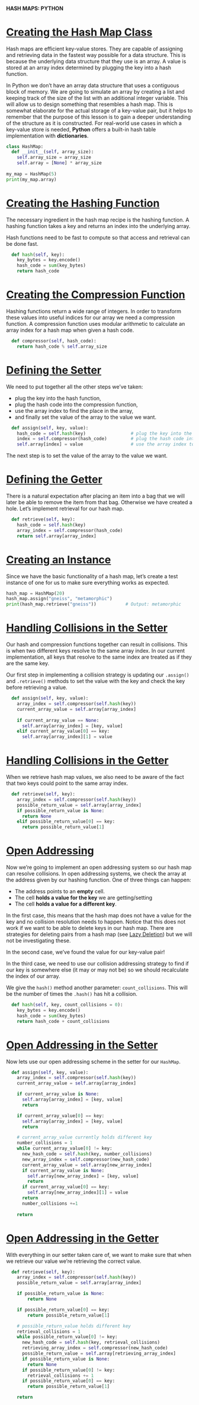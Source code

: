 #### HASH MAPS: PYTHON

# [Creating the Hash Map Class](https://www.codecademy.com/courses/complex-data-structures/lessons/hash-maps-implementation/exercises/creating-the-class)

Hash maps are efficient key-value stores. 
They are capable of assigning and retrieving data in the fastest way possible for a data structure. 
This is because the underlying data structure that they use is an array. 
A value is stored at an array index determined by plugging the key into a hash function.

In Python we don’t have an array data structure that uses a contiguous block of memory. 
We are going to simulate an array by creating a list and keeping track of the size of the list with an additional integer variable. 
This will allow us to design something that resembles a hash map. 
This is somewhat elaborate for the actual storage of a key-value pair, 
but it helps to remember that the purpose of this lesson is to gain a deeper understanding of the structure as it is constructed. 
For real-world use cases in which a key-value store is needed, **Python** offers a built-in hash table implementation with **dictionaries**.

```python
class HashMap:
  def __init__(self, array_size):
    self.array_size = array_size 
    self.array = [None] * array_size
  
my_map = HashMap(5)
print(my_map.array)
```

# [Creating the Hashing Function](https://www.codecademy.com/courses/complex-data-structures/lessons/hash-maps-implementation/exercises/creating-the-hash-function)

The necessary ingredient in the hash map recipe is the hashing function. 
A hashing function takes a key and returns an index into the underlying array.

Hash functions need to be fast to compute so that access and retrieval can be done fast.
```python
  def hash(self, key):
    key_bytes = key.encode()
    hash_code = sum(key_bytes)
    return hash_code
```

# [Creating the Compression Function](https://www.codecademy.com/courses/complex-data-structures/lessons/hash-maps-implementation/exercises/creating-the-compression-function)

Hashing functions return a wide range of integers. 
In order to transform these values into useful indices for our array we need a compression function. 
A compression function uses modular arithmetic to calculate an array index for a hash map when given a hash code.
```python
  def compressor(self, hash_code):
    return hash_code % self.array_size
```

# [Defining the Setter](https://www.codecademy.com/courses/complex-data-structures/lessons/hash-maps-implementation/exercises/defining-the-setter)

We need to put together all the other steps we’ve taken: 
* plug the key into the hash function, 
* plug the hash code into the compression function, 
* use the array index to find the place in the array, 
* and finally set the value of the array to the value we want.

```python
  def assign(self, key, value):
    hash_code = self.hash(key)                 # plug the key into the hash function
    index = self.compressor(hash_code)         # plug the hash code into the compression function
    self.array[index] = value                  # use the array index to find the place in the array
```
The next step is to set the value of the array to the value we want.

# [Defining the Getter](https://www.codecademy.com/courses/complex-data-structures/lessons/hash-maps-implementation/exercises/defining-the-getter)

There is a natural expectation after placing an item into a bag that we will later be able to remove the item from that bag. 
Otherwise we have created a hole. 
Let’s implement retrieval for our hash map.
```python
  def retrieve(self, key):
    hash_code = self.hash(key)
    array_index = self.compressor(hash_code)
    return self.array[array_index]
```

# [Creating an Instance](https://www.codecademy.com/courses/complex-data-structures/lessons/hash-maps-implementation/exercises/creating-an-instance)

Since we have the basic functionality of a hash map, let’s create a test instance of one for us to make sure everything works as expected.
```python
hash_map = HashMap(20)
hash_map.assign("gneiss", "metamorphic")
print(hash_map.retrieve("gneiss"))           # Output: metamorphic
```

# [Handling Collisions in the Setter](https://www.codecademy.com/courses/complex-data-structures/lessons/hash-maps-implementation/exercises/handling-collisions-setter)

Our hash and compression functions together can result in collisions. 
This is when two different keys resolve to the same array index. 
In our current implementation, all keys that resolve to the same index are treated as if they are the same key.

Our first step in implementing a collision strategy is updating our `.assign()` and `.retrieve()` methods to set the value with the key 
and check the key before retrieving a value.
```python
  def assign(self, key, value):
    array_index = self.compressor(self.hash(key))
    current_array_value = self.array[array_index]
    
    if current_array_value == None:
      self.array[array_index] = [key, value]
    elif current_array_value[0] == key:
      self.array[array_index][1] = value
```

# [Handling Collisions in the Getter](https://www.codecademy.com/courses/complex-data-structures/lessons/hash-maps-implementation/exercises/handling-collisions-getter)

When we retrieve hash map values, we also need to be aware of the fact that two keys could point to the same array index.
```python
  def retrieve(self, key):
    array_index = self.compressor(self.hash(key))
    possible_return_value = self.array[array_index]
    if possible_return_value is None:
      return None  
    elif possible_return_value[0] == key:
      return possible_return_value[1]
```

# [Open Addressing](https://www.codecademy.com/courses/complex-data-structures/lessons/hash-maps-implementation/exercises/open-addressing)

Now we’re going to implement an open addressing system so our hash map can resolve collisions. 
In open addressing systems, we check the array at the address given by our hashing function. 
One of three things can happen:
* The address points to an **empty** cell.
* The cell **holds a value for the key** we are getting/setting
* The cell **holds a value for a different key**.

In the first case, this means that the hash map does not have a value for the key and no collision resolution needs to happen. 
Notice that this does not work if we want to be able to delete keys in our hash map. 
There are strategies for deleting pairs from a hash map (see [Lazy Deletion](https://en.wikipedia.org/wiki/Lazy_deletion)) but we will not be investigating these.

In the second case, we’ve found the value for our key-value pair!

In the third case, we need to use our collision addressing strategy to find if our key is somewhere else (it may or may not be) 
so we should recalculate the index of our array.

We give the `hash()` method another parameter: `count_collisions`. 
This will be the number of times the `.hash()` has hit a collision.
```python
  def hash(self, key, count_collisions = 0):
    key_bytes = key.encode()
    hash_code = sum(key_bytes)
    return hash_code + count_collisions
```

# [Open Addressing in the Setter](https://www.codecademy.com/courses/complex-data-structures/lessons/hash-maps-implementation/exercises/open-addressing-setter)

Now lets use our open addressing scheme in the setter for our `HashMap`.
```python
  def assign(self, key, value):
    array_index = self.compressor(self.hash(key))
    current_array_value = self.array[array_index]

    if current_array_value is None:
      self.array[array_index] = [key, value]
      return

    if current_array_value[0] == key:
      self.array[array_index] = [key, value]
      return

    # current_array_value currently holds different key
    number_collisions = 1
    while current_array_value[0] != key:
      new_hash_code = self.hash(key, number_collisions)
      new_array_index = self.compressor(new_hash_code)
      current_array_value = self.array[new_array_index]
      if current_array_value is None:
        self.array[new_array_index] = [key, value]
        return
      if current_array_value[0] == key:
        self.array[new_array_index][1] = value
      return
      number_collisions +=1
    
    return

```

# [Open Addressing in the Getter](https://www.codecademy.com/courses/complex-data-structures/lessons/hash-maps-implementation/exercises/open-addressing-getter)

With everything in our setter taken care of, we want to make sure that when we retrieve our value we’re retrieving the correct value.
```python
  def retrieve(self, key):
    array_index = self.compressor(self.hash(key))
    possible_return_value = self.array[array_index]

    if possible_return_value is None:
        return None

    if possible_return_value[0] == key:
        return possible_return_value[1]

    # possible_return_value holds different key
    retrieval_collisions = 1
    while possible_return_value[0] != key:
      new_hash_code = self.hash(key, retrieval_collisions)
      retrieving_array_index = self.compressor(new_hash_code)
      possible_return_value = self.array[retrieving_array_index]
      if possible_return_value is None:
        return None
      if possible_return_value[0] != key:
        retrieval_collisions += 1
      if possible_return_value[0] == key:
        return possible_return_value[1]

    return
```







